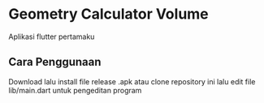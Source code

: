 # Geometry Calculator Volume

Aplikasi flutter pertamaku

## Cara Penggunaan

Download lalu install file release .apk atau clone repository ini lalu edit file lib/main.dart untuk pengeditan program


